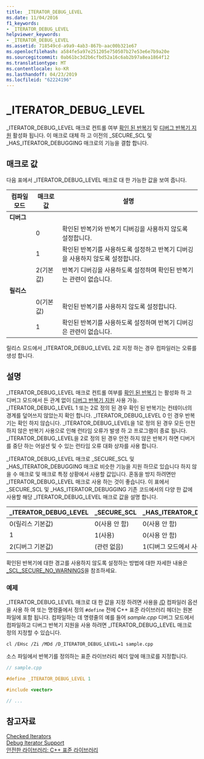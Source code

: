 ```yaml
---
title: _ITERATOR_DEBUG_LEVEL
ms.date: 11/04/2016
f1_keywords:
- _ITERATOR_DEBUG_LEVEL
helpviewer_keywords:
- _ITERATOR_DEBUG_LEVEL
ms.assetid: 718549cd-a9a9-4ab3-867b-aac00b321e67
ms.openlocfilehash: a584fe5a97e251205e750507b27e53e6e7b9a20e
ms.sourcegitcommit: 0ab61bc3d2b6cfbd52a16c6ab2b97a8ea1864f12
ms.translationtype: MT
ms.contentlocale: ko-KR
ms.lasthandoff: 04/23/2019
ms.locfileid: "62224196"
---
```

# <a name="iteratordebuglevel"></a>_ITERATOR_DEBUG_LEVEL

_ITERATOR_DEBUG_LEVEL 매크로 컨트롤 여부 [확인 된 반복기](../standard-library/checked-iterators.md) 및 [디버그 반복기 지원](../standard-library/debug-iterator-support.md) 활성화 됩니다. 이 매크로 대체 하 고 이전의 _SECURE_SCL 및 _HAS_ITERATOR_DEBUGGING 매크로의 기능을 결합 합니다.

## <a name="macro-values"></a>매크로 값

다음 표에서 _ITERATOR_DEBUG_LEVEL 매크로 대 한 가능한 값을 보여 줍니다.

|컴파일 모드|매크로 값|설명|
|----------------------|----------------|-----------------|
|**디버그**|||
||0|확인된 반복기와 반복기 디버깅을 사용하지 않도록 설정합니다.|
||1|확인된 반복기를 사용하도록 설정하고 반복기 디버깅을 사용하지 않도록 설정합니다.|
||2(기본값)|반복기 디버깅을 사용하도록 설정하며 확인된 반복기는 관련이 없습니다.|
|**릴리스**|||
||0(기본값)|확인된 반복기를 사용하지 않도록 설정합니다.|
||1|확인된 반복기를 사용하도록 설정하며 반복기 디버깅은 관련이 없습니다.|

릴리스 모드에서 _ITERATOR_DEBUG_LEVEL 2로 지정 하는 경우 컴파일러는 오류를 생성 합니다.

## <a name="remarks"></a>설명

_ITERATOR_DEBUG_LEVEL 매크로 컨트롤 여부를 [확인 된 반복기](../standard-library/checked-iterators.md) 는 활성화 하 고 디버그 모드에서 든 관계 없이 [디버그 반복기 지원](../standard-library/debug-iterator-support.md) 사용 가능. _ITERATOR_DEBUG_LEVEL 1 또는 2로 정의 된 경우 확인 된 반복기는 컨테이너의 경계를 덮어쓰지 않았는지 확인 합니다. _ITERATOR_DEBUG_LEVEL 0 인 경우 반복기는 확인 하지 않습니다. _ITERATOR_DEBUG_LEVEL을 1로 정의 된 경우 모든 안전 하지 않은 반복기 사용으로 인해 런타임 오류가 발생 하 고 프로그램이 종료 됩니다. _ITERATOR_DEBUG_LEVEL을 2로 정의 된 경우 안전 하지 않은 반복기 하면 디버거를 중단 하는 어설션 및 수 있는 런타임 오류 대화 상자를 사용 합니다.

_ITERATOR_DEBUG_LEVEL 매크로 _SECURE_SCL 및 _HAS_ITERATOR_DEBUGGING 매크로 비슷한 기능을 지원 하므로 있습니다 하지 않을 수 매크로 및 매크로 특정 상황에서 사용할 값입니다. 혼동을 방지 하려면만 _ITERATOR_DEBUG_LEVEL 매크로 사용 하는 것이 좋습니다. 이 표에서 _SECURE_SCL 및 _HAS_ITERATOR_DEBUGGING 기존 코드에서의 다양 한 값에 사용할 해당 _ITERATOR_DEBUG_LEVEL 매크로 값을 설명 합니다.

|**_ITERATOR_DEBUG_LEVEL** |**_SECURE_SCL** |**_HAS_ITERATOR_DEBUGGING**|
|---|---|---|
|0(릴리스 기본값)|0(사용 안 함)|0(사용 안 함)|
|1|1(사용)|0(사용 안 함)|
|2(디버그 기본값)|(관련 없음)|1(디버그 모드에서 사용)|

확인된 반복기에 대한 경고를 사용하지 않도록 설정하는 방법에 대한 자세한 내용은 [_SCL_SECURE_NO_WARNINGS](../standard-library/scl-secure-no-warnings.md)을 참조하세요.

### <a name="example"></a>예제

_ITERATOR_DEBUG_LEVEL 매크로 대 한 값을 지정 하려면 사용을 [/D](../build/reference/d-preprocessor-definitions.md) 컴파일러 옵션을 사용 하 여 또는 명령줄에서 정의 `#define` 전에 C++ 표준 라이브러리 헤더는 원본 파일에 포함 됩니다. 컴파일하는 데 명령줄의 예를 들어 *sample.cpp* 디버그 모드에서 컴파일하고 디버그 반복기 지원을 사용 하려면 _ITERATOR_DEBUG_LEVEL 매크로 정의 지정할 수 있습니다.

`cl /EHsc /Zi /MDd /D_ITERATOR_DEBUG_LEVEL=1 sample.cpp`

소스 파일에서 반복기를 정의하는 표준 라이브러리 헤더 앞에 매크로를 지정합니다.

```cpp
// sample.cpp

#define _ITERATOR_DEBUG_LEVEL 1

#include <vector>

// ...
```

## <a name="see-also"></a>참고자료

[Checked Iterators](../standard-library/checked-iterators.md)<br/>
[Debug Iterator Support](../standard-library/debug-iterator-support.md)<br/>
[안전한 라이브러리: C++ 표준 라이브러리](../standard-library/safe-libraries-cpp-standard-library.md)<br/>
